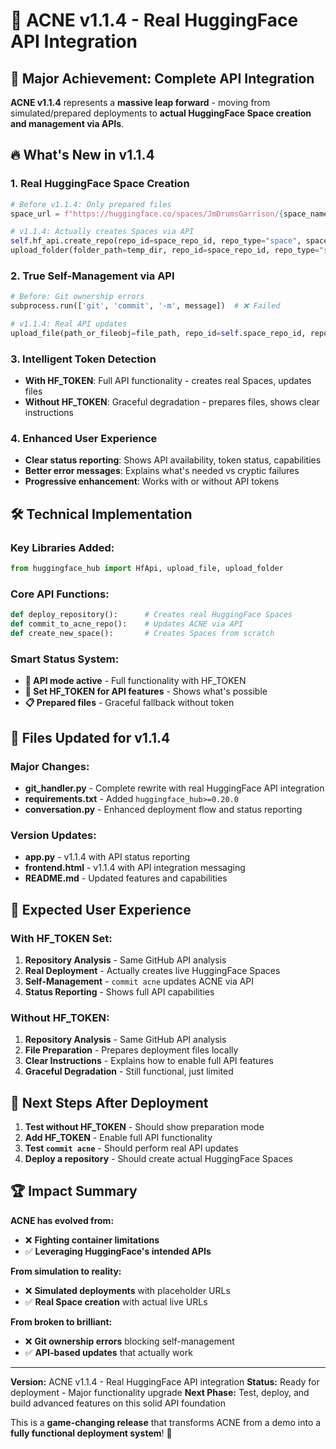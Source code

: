 # 🚀 ACNE v1.1.4 - Real HuggingFace API Integration

## 🎯 Major Achievement: Complete API Integration

**ACNE v1.1.4** represents a **massive leap forward** - moving from simulated/prepared deployments to **actual HuggingFace Space creation and management via APIs**.

## 🔥 What's New in v1.1.4

### **1. Real HuggingFace Space Creation**
```python
# Before v1.1.4: Only prepared files
space_url = f"https://huggingface.co/spaces/JmDrumsGarrison/{space_name}"  # ❌ Simulated

# v1.1.4: Actually creates Spaces via API
self.hf_api.create_repo(repo_id=space_repo_id, repo_type="space", space_sdk="docker")
upload_folder(folder_path=temp_dir, repo_id=space_repo_id, repo_type="space")  # ✅ Real!
```

### **2. True Self-Management via API**
```python
# Before: Git ownership errors
subprocess.run(['git', 'commit', '-m', message])  # ❌ Failed

# v1.1.4: Real API updates
upload_file(path_or_fileobj=file_path, repo_id=self.space_repo_id, repo_type="space")  # ✅ Works!
```

### **3. Intelligent Token Detection**
- **With HF_TOKEN**: Full API functionality - creates real Spaces, updates files
- **Without HF_TOKEN**: Graceful degradation - prepares files, shows clear instructions

### **4. Enhanced User Experience**
- **Clear status reporting**: Shows API availability, token status, capabilities
- **Better error messages**: Explains what's needed vs cryptic failures
- **Progressive enhancement**: Works with or without API tokens

## 🛠️ Technical Implementation

### **Key Libraries Added:**
```python
from huggingface_hub import HfApi, upload_file, upload_folder
```

### **Core API Functions:**
```python
def deploy_repository():      # Creates real HuggingFace Spaces
def commit_to_acne_repo():    # Updates ACNE via API
def create_new_space():       # Creates Spaces from scratch
```

### **Smart Status System:**
- **🚀 API mode active** - Full functionality with HF_TOKEN
- **🔑 Set HF_TOKEN for API features** - Shows what's possible
- **📋 Prepared files** - Graceful fallback without token

## 📁 Files Updated for v1.1.4

### **Major Changes:**
- **git_handler.py** - Complete rewrite with real HuggingFace API integration
- **requirements.txt** - Added `huggingface_hub>=0.20.0`
- **conversation.py** - Enhanced deployment flow and status reporting

### **Version Updates:**
- **app.py** - v1.1.4 with API status reporting
- **frontend.html** - v1.1.4 with API integration messaging
- **README.md** - Updated features and capabilities

## 🎯 Expected User Experience

### **With HF_TOKEN Set:**
1. **Repository Analysis** - Same GitHub API analysis
2. **Real Deployment** - Actually creates live HuggingFace Spaces
3. **Self-Management** - `commit acne` updates ACNE via API
4. **Status Reporting** - Shows full API capabilities

### **Without HF_TOKEN:**
1. **Repository Analysis** - Same GitHub API analysis  
2. **File Preparation** - Prepares deployment files locally
3. **Clear Instructions** - Explains how to enable full API features
4. **Graceful Degradation** - Still functional, just limited

## 🚀 Next Steps After Deployment

1. **Test without HF_TOKEN** - Should show preparation mode
2. **Add HF_TOKEN** - Enable full API functionality
3. **Test `commit acne`** - Should perform real API updates
4. **Deploy a repository** - Should create actual HuggingFace Spaces

## 🏆 Impact Summary

**ACNE has evolved from:**
- ❌ **Fighting container limitations** 
- ✅ **Leveraging HuggingFace's intended APIs**

**From simulation to reality:**
- ❌ **Simulated deployments** with placeholder URLs
- ✅ **Real Space creation** with actual live URLs

**From broken to brilliant:**
- ❌ **Git ownership errors** blocking self-management
- ✅ **API-based updates** that actually work

---
**Version:** ACNE v1.1.4 - Real HuggingFace API integration
**Status:** Ready for deployment - Major functionality upgrade
**Next Phase:** Test, deploy, and build advanced features on this solid API foundation

This is a **game-changing release** that transforms ACNE from a demo into a **fully functional deployment system**! 🎉
